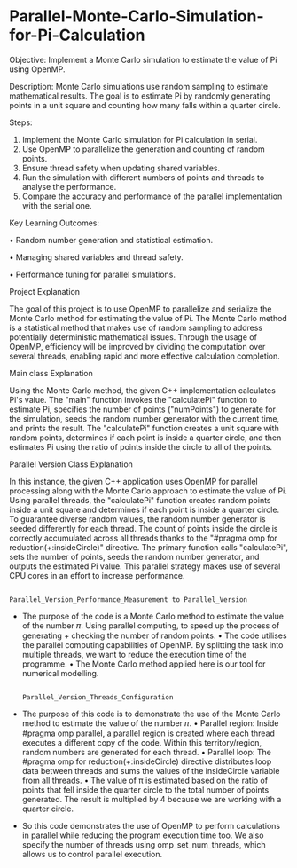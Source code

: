 # Parallel-Monte-Carlo-Simulation-for-Pi-Calculation

Objective: Implement a Monte Carlo simulation to estimate the value of Pi using OpenMP.

Description: Monte Carlo simulations use random sampling to estimate mathematical results. The goal is to estimate Pi by randomly generating points in a unit square and counting how many falls within a quarter circle.

Steps:
1.	Implement the Monte Carlo simulation for Pi calculation in serial.
2.	Use OpenMP to parallelize the generation and counting of random points.
3.	Ensure thread safety when updating shared variables.
4.	Run the simulation with different numbers of points and threads to analyse the performance.
5.	Compare the accuracy and performance of the parallel implementation with the serial one.

Key Learning Outcomes:

•	Random number generation and statistical estimation.

•	Managing shared variables and thread safety.

•	Performance tuning for parallel simulations.


Project Explanation 

The goal of this project is to use OpenMP to parallelize and serialize the Monte Carlo method for estimating the value of Pi. The Monte 
Carlo method is a statistical method that makes use of random sampling to address potentially deterministic mathematical issues. Through
the usage of OpenMP, efficiency will be improved by dividing the computation over several threads, enabling rapid and more effective 
calculation completion.


Main class Explanation

Using the Monte Carlo method, the given C++ implementation calculates Pi's value. The "main" function invokes the "calculatePi" function
to estimate Pi, specifies the number of points ("numPoints") to generate for the simulation, seeds the random number generator with the 
current time, and prints the result. The "calculatePi" function creates a unit square with random points, determines if each point is 
inside a quarter circle, and then estimates Pi using the ratio of points inside the circle to all of the points.

Parallel Version Class Explanation 

In this instance, the given C++ application uses OpenMP for parallel processing along with the Monte Carlo approach to estimate the 
value of Pi. Using parallel threads, the "calculatePi" function creates random points inside a unit square and determines if each point
is inside a quarter circle. To guarantee diverse random values, the random number generator is seeded differently for each thread. The 
count of points inside the circle is correctly accumulated across all threads thanks to the "#pragma omp for reduction(+:insideCircle)"
directive. The primary function calls "calculatePi", sets the number of points, seeds the random number generator, and outputs the 
estimated Pi value. This parallel strategy makes use of several CPU cores in an effort to increase performance.


                                                Parallel_Version_Performance_Measurement to Parallel_Version

- The purpose of the code is a Monte Carlo method to estimate the value of the number 𝜋.
  Using parallel computing, to speed up the process of generating + checking the number of random points. 
• The code utilises the parallel computing capabilities of OpenMP.
 By splitting the task into multiple threads, we want to reduce the execution time of the programme.
• The Monte Carlo method applied here is our tool for numerical modelling.


                                                     Parallel_Version_Threads_Configuration

- The purpose of this code is to demonstrate the use of the Monte Carlo method to estimate the value of the number 𝜋.
• Parallel region: Inside #pragma omp parallel, a parallel region is created where each thread executes a different copy of the code.
 Within this territory/region, random numbers are generated for each thread.
• Parallel loop: The #pragma omp for reduction(+:insideCircle) directive distributes loop data between threads and sums the values of the insideCircle variable from all threads.
• The value of π is estimated based on the ratio of points that fell inside the quarter circle to the total number of points generated.
 The result is multiplied by 4 because we are working with a quarter circle.
- So this code demonstrates the use of OpenMP to perform calculations in parallel while reducing the program execution time too.
  We also specify the number of threads using omp_set_num_threads, which allows us to control parallel execution.

  
